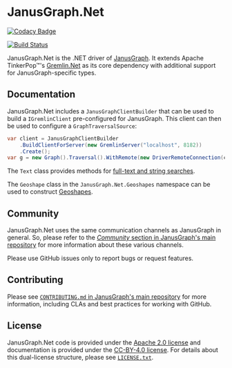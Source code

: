 # JanusGraph.Net

[![Codacy Badge](https://api.codacy.com/project/badge/Grade/eb69004e41f64f03be82228e6faaedd1)](https://app.codacy.com/app/JanusGraph/janusgraph-dotnet?utm_source=github.com&utm_medium=referral&utm_content=JanusGraph/janusgraph-dotnet&utm_campaign=Badge_Grade_Dashboard)

[![Build Status][travis-badge]][travis-url]

JanusGraph.Net is the .NET driver of [JanusGraph][janusgraph]. It extends
Apache TinkerPop™'s [Gremlin.Net][gremlin.net] as its core dependency
with additional support for JanusGraph-specific types.

## Documentation

JanusGraph.Net includes a `JanusGraphClientBuilder` that can be used to build
a `IGremlinClient` pre-configured for JanusGraph. This client can then be used
to configure a `GraphTraversalSource`:

```cs
var client = JanusGraphClientBuilder
    .BuildClientForServer(new GremlinServer("localhost", 8182))
    .Create();
var g = new Graph().Traversal().WithRemote(new DriverRemoteConnection(client));
```

The `Text` class provides methods for
[full-text and string searches][text-predicates].

The `Geoshape` class in the `JanusGraph.Net.Geoshapes` namespace can be used to
construct [Geoshapes][geoshapes].

## Community

JanusGraph.Net uses the same communication channels as JanusGraph in general.
So, please refer to the
[_Community_ section in JanusGraph's main repository][janusgraph-community]
for more information about these various channels.

Please use GitHub issues only to report bugs or request features.

## Contributing

Please see
[`CONTRIBUTING.md` in JanusGraph's main repository][janusgraph-contributing]
for more information, including CLAs and best practices for working with
GitHub.

## License

JanusGraph.Net code is provided under the [Apache 2.0 license](APACHE-2.0.txt)
and documentation is provided under the [CC-BY-4.0 license](CC-BY-4.0.txt). For
details about this dual-license structure, please see
[`LICENSE.txt`](LICENSE.txt).

[travis-badge]: https://travis-ci.org/JanusGraph/janusgraph-dotnet.svg?branch=master
[travis-url]: https://travis-ci.org/JanusGraph/janusgraph-dotnet
[janusgraph]: http://janusgraph.org/
[gremlin.net]: http://tinkerpop.apache.org/docs/current/reference/#gremlin-DotNet
[text-predicates]: https://docs.janusgraph.org/latest/search-predicates.html#_text_predicate
[geoshapes]: https://docs.janusgraph.org/latest/search-predicates.html#geoshape
[janusgraph-community]: https://github.com/JanusGraph/janusgraph#community
[janusgraph-contributing]: https://github.com/JanusGraph/janusgraph/blob/master/CONTRIBUTING.md